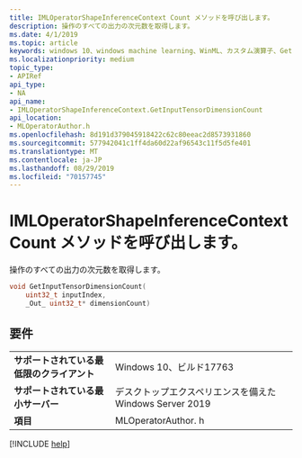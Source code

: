 ```yaml
---
title: IMLOperatorShapeInferenceContext Count メソッドを呼び出します。
description: 操作のすべての出力の次元数を取得します。
ms.date: 4/1/2019
ms.topic: article
keywords: windows 10、windows machine learning、WinML、カスタム演算子、Getinputの Sordimensioncount
ms.localizationpriority: medium
topic_type:
- APIRef
api_type:
- NA
api_name:
- IMLOperatorShapeInferenceContext.GetInputTensorDimensionCount
api_location:
- MLOperatorAuthor.h
ms.openlocfilehash: 8d191d379045918422c62c80eeac2d8573931860
ms.sourcegitcommit: 577942041c1ff4da60d22af96543c11f5d5fe401
ms.translationtype: MT
ms.contentlocale: ja-JP
ms.lasthandoff: 08/29/2019
ms.locfileid: "70157745"
---
```

# <a name="imloperatorshapeinferencecontextgetinputtensordimensioncount-method"></a>IMLOperatorShapeInferenceContext Count メソッドを呼び出します。

操作のすべての出力の次元数を取得します。

```cpp
void GetInputTensorDimensionCount(
    uint32_t inputIndex,
    _Out_ uint32_t* dimensionCount)
```

## <a name="requirements"></a>要件

| | |
|-|-|
| **サポートされている最低限のクライアント** | Windows 10、ビルド17763 |
| **サポートされている最小サーバー** | デスクトップエクスペリエンスを備えた Windows Server 2019 |
| **項目** | MLOperatorAuthor. h |

[!INCLUDE [help](../../includes/get-help.md)]
